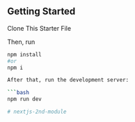 ## Getting Started

Clone This Starter File

Then, run 
```bash
npm install
#or
npm i

After that, run the development server:

```bash
npm run dev

# nextjs-2nd-module
